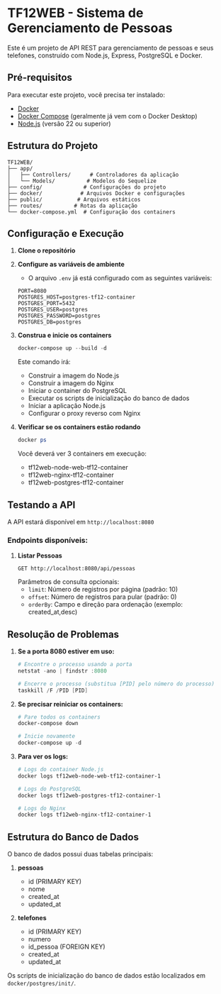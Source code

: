 # TF12WEB - Sistema de Gerenciamento de Pessoas

Este é um projeto de API REST para gerenciamento de pessoas e seus telefones, construído com Node.js, Express, PostgreSQL e Docker.

## Pré-requisitos

Para executar este projeto, você precisa ter instalado:

- [Docker](https://www.docker.com/products/docker-desktop/)
- [Docker Compose](https://docs.docker.com/compose/install/) (geralmente já vem com o Docker Desktop)
- [Node.js](https://nodejs.org/) (versão 22 ou superior)

## Estrutura do Projeto

```
TF12WEB/
├── app/
│   ├── Controllers/      # Controladores da aplicação
│   └── Models/          # Modelos do Sequelize
├── config/             # Configurações do projeto
├── docker/            # Arquivos Docker e configurações
├── public/           # Arquivos estáticos
├── routes/          # Rotas da aplicação
└── docker-compose.yml  # Configuração dos containers
```

## Configuração e Execução

1. **Clone o repositório**

2. **Configure as variáveis de ambiente**
   - O arquivo `.env` já está configurado com as seguintes variáveis:
   ```
   PORT=8080
   POSTGRES_HOST=postgres-tf12-container
   POSTGRES_PORT=5432
   POSTGRES_USER=postgres
   POSTGRES_PASSWORD=postgres
   POSTGRES_DB=postgres
   ```

3. **Construa e inicie os containers**
   ```powershell
   docker-compose up --build -d
   ```
   Este comando irá:
   - Construir a imagem do Node.js
   - Construir a imagem do Nginx
   - Iniciar o container do PostgreSQL
   - Executar os scripts de inicialização do banco de dados
   - Iniciar a aplicação Node.js
   - Configurar o proxy reverso com Nginx

4. **Verificar se os containers estão rodando**
   ```powershell
   docker ps
   ```
   Você deverá ver 3 containers em execução:
   - tf12web-node-web-tf12-container
   - tf12web-nginx-tf12-container
   - tf12web-postgres-tf12-container

## Testando a API

A API estará disponível em `http://localhost:8080`

### Endpoints disponíveis:

1. **Listar Pessoas**
   ```
   GET http://localhost:8080/api/pessoas
   ```
   Parâmetros de consulta opcionais:
   - `limit`: Número de registros por página (padrão: 10)
   - `offset`: Número de registros para pular (padrão: 0)
   - `orderBy`: Campo e direção para ordenação (exemplo: created_at,desc)

## Resolução de Problemas

1. **Se a porta 8080 estiver em uso:**
   ```powershell
   # Encontre o processo usando a porta
   netstat -ano | findstr :8080
   
   # Encerre o processo (substitua [PID] pelo número do processo)
   taskkill /F /PID [PID]
   ```

2. **Se precisar reiniciar os containers:**
   ```powershell
   # Pare todos os containers
   docker-compose down
   
   # Inicie novamente
   docker-compose up -d
   ```

3. **Para ver os logs:**
   ```powershell
   # Logs do container Node.js
   docker logs tf12web-node-web-tf12-container-1
   
   # Logs do PostgreSQL
   docker logs tf12web-postgres-tf12-container-1
   
   # Logs do Nginx
   docker logs tf12web-nginx-tf12-container-1
   ```

## Estrutura do Banco de Dados

O banco de dados possui duas tabelas principais:

1. **pessoas**
   - id (PRIMARY KEY)
   - nome
   - created_at
   - updated_at

2. **telefones**
   - id (PRIMARY KEY)
   - numero
   - id_pessoa (FOREIGN KEY)
   - created_at
   - updated_at

Os scripts de inicialização do banco de dados estão localizados em `docker/postgres/init/`.

